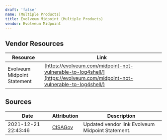 ```yaml
---
draft: 'false'
name: (Multiple Products)
title: Evolveum Midpoint (Multiple Products)
vendor: Evolveum Midpoint
---
```


## Vendor Resources
| Resource | Link |
| --- | --- |
| Evolveum Midpoint Statement | [https://evolveum.com/midpoint-not-vulnerable-to-log4shell/](https://evolveum.com/midpoint-not-vulnerable-to-log4shell/) |



## Sources
| Date | Attribution | Description |
| --- | --- | --- |
| 2021-12-21 22:43:46 | [CISAGov](https://raw.githubusercontent.com/cisagov/log4j-affected-db/develop/README.md) | Updated vendor link Evolveum Midpoint Statement.  |
